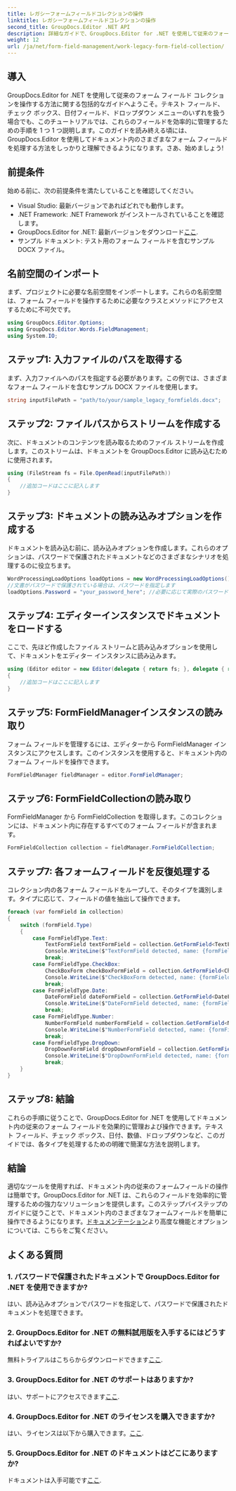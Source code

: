 ```yaml
---
title: レガシーフォームフィールドコレクションの操作
linktitle: レガシーフォームフィールドコレクションの操作
second_title: GroupDocs.Editor .NET API
description: 詳細なガイドで、GroupDocs.Editor for .NET を使用して従来のフォーム フィールドを管理する方法を学びます。テキスト フィールド、チェックボックス、日付などの処理に最適です。
weight: 12
url: /ja/net/form-field-management/work-legacy-form-field-collection/
---
```

## 導入
GroupDocs.Editor for .NET を使用して従来のフォーム フィールド コレクションを操作する方法に関する包括的なガイドへようこそ。テキスト フィールド、チェック ボックス、日付フィールド、ドロップダウン メニューのいずれを扱う場合でも、このチュートリアルでは、これらのフィールドを効率的に管理するための手順を 1 つ 1 つ説明します。このガイドを読み終える頃には、GroupDocs.Editor を使用してドキュメント内のさまざまなフォーム フィールドを処理する方法をしっかりと理解できるようになります。さあ、始めましょう!
## 前提条件
始める前に、次の前提条件を満たしていることを確認してください。
- Visual Studio: 最新バージョンであればどれでも動作します。
- .NET Framework: .NET Framework がインストールされていることを確認します。
-  GroupDocs.Editor for .NET: 最新バージョンをダウンロード[ここ](https://releases.groupdocs.com/editor/net/).
- サンプル ドキュメント: テスト用のフォーム フィールドを含むサンプル DOCX ファイル。
## 名前空間のインポート
まず、プロジェクトに必要な名前空間をインポートします。これらの名前空間は、フォーム フィールドを操作するために必要なクラスとメソッドにアクセスするために不可欠です。
```csharp
using GroupDocs.Editor.Options;
using GroupDocs.Editor.Words.FieldManagement;
using System.IO;
```
## ステップ1: 入力ファイルのパスを取得する
まず、入力ファイルへのパスを指定する必要があります。この例では、さまざまなフォーム フィールドを含むサンプル DOCX ファイルを使用します。
```csharp
string inputFilePath = "path/to/your/sample_legacy_formfields.docx";
```
## ステップ2: ファイルパスからストリームを作成する
次に、ドキュメントのコンテンツを読み取るためのファイル ストリームを作成します。このストリームは、ドキュメントを GroupDocs.Editor に読み込むために使用されます。
```csharp
using (FileStream fs = File.OpenRead(inputFilePath))
{
    //追加コードはここに記入します
}
```
## ステップ3: ドキュメントの読み込みオプションを作成する
ドキュメントを読み込む前に、読み込みオプションを作成します。これらのオプションは、パスワードで保護されたドキュメントなどのさまざまなシナリオを処理するのに役立ちます。
```csharp
WordProcessingLoadOptions loadOptions = new WordProcessingLoadOptions();
//文書がパスワードで保護されている場合は、パスワードを指定します
loadOptions.Password = "your_password_here"; //必要に応じて実際のパスワードを使用してください
```
## ステップ4: エディターインスタンスでドキュメントをロードする
ここで、先ほど作成したファイル ストリームと読み込みオプションを使用して、ドキュメントをエディター インスタンスに読み込みます。
```csharp
using (Editor editor = new Editor(delegate { return fs; }, delegate { return loadOptions; }))
{
    //追加コードはここに記入します
}
```
## ステップ5: FormFieldManagerインスタンスの読み取り
フォーム フィールドを管理するには、エディターから FormFieldManager インスタンスにアクセスします。このインスタンスを使用すると、ドキュメント内のフォーム フィールドを操作できます。
```csharp
FormFieldManager fieldManager = editor.FormFieldManager;
```
## ステップ6: FormFieldCollectionの読み取り
FormFieldManager から FormFieldCollection を取得します。このコレクションには、ドキュメント内に存在するすべてのフォーム フィールドが含まれます。
```csharp
FormFieldCollection collection = fieldManager.FormFieldCollection;
```
## ステップ7: 各フォームフィールドを反復処理する
コレクション内の各フォーム フィールドをループして、そのタイプを識別します。タイプに応じて、フィールドの値を抽出して操作できます。
```csharp
foreach (var formField in collection)
{
    switch (formField.Type)
    {
        case FormFieldType.Text:
            TextFormField textFormField = collection.GetFormField<TextFormField>(formField.Name);
            Console.WriteLine($"TextFormField detected, name: {formField.Name}, value: {textFormField.Value}");
            break;
        case FormFieldType.CheckBox:
            CheckBoxForm checkBoxFormField = collection.GetFormField<CheckBoxForm>(formField.Name);
            Console.WriteLine($"CheckBoxForm detected, name: {formField.Name}, value: {checkBoxFormField.Value}");
            break;
        case FormFieldType.Date:
            DateFormField dateFormField = collection.GetFormField<DateFormField>(formField.Name);
            Console.WriteLine($"DateFormField detected, name: {formField.Name}, value: {dateFormField.Value}");
            break;
        case FormFieldType.Number:
            NumberFormField numberFormField = collection.GetFormField<NumberFormField>(formField.Name);
            Console.WriteLine($"NumberFormField detected, name: {formField.Name}, value: {numberFormField.Value}");
            break;
        case FormFieldType.DropDown:
            DropDownFormField dropDownFormField = collection.GetFormField<DropDownFormField>(formField.Name);
            Console.WriteLine($"DropDownFormField detected, name: {formField.Name}, value selected: {dropDownFormField.Value[dropDownFormField.SelectedIndex]}");
            break;
    }
}
```
## ステップ8: 結論
これらの手順に従うことで、GroupDocs.Editor for .NET を使用してドキュメント内の従来のフォーム フィールドを効果的に管理および操作できます。テキスト フィールド、チェック ボックス、日付、数値、ドロップダウンなど、このガイドでは、各タイプを処理するための明確で簡潔な方法を説明します。
## 結論
適切なツールを使用すれば、ドキュメント内の従来のフォームフィールドの操作は簡単です。GroupDocs.Editor for .NET は、これらのフィールドを効率的に管理するための強力なソリューションを提供します。このステップバイステップのガイドに従うことで、ドキュメント内のさまざまなフォームフィールドを簡単に操作できるようになります。[ドキュメンテーション](https://tutorials.groupdocs.com/editor/net/)より高度な機能とオプションについては、こちらをご覧ください。
## よくある質問
### 1. パスワードで保護されたドキュメントで GroupDocs.Editor for .NET を使用できますか?
はい、読み込みオプションでパスワードを指定して、パスワードで保護されたドキュメントを処理できます。
### 2. GroupDocs.Editor for .NET の無料試用版を入手するにはどうすればよいですか?
無料トライアルはこちらからダウンロードできます[ここ](https://releases.groupdocs.com/).
### 3. GroupDocs.Editor for .NET のサポートはありますか?
はい、サポートにアクセスできます[ここ](https://forum.groupdocs.com/c/editor/20).
### 4. GroupDocs.Editor for .NET のライセンスを購入できますか?
はい、ライセンスは以下から購入できます。[ここ](https://purchase.groupdocs.com/buy).
### 5. GroupDocs.Editor for .NET のドキュメントはどこにありますか?
ドキュメントは入手可能です[ここ](https://tutorials.groupdocs.com/editor/net/).